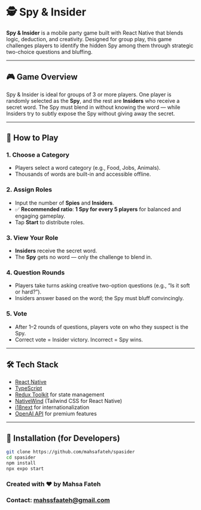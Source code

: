 # 🕵️ Spy & Insider

**Spy & Insider** is a mobile party game built with React Native that blends logic, deduction, and creativity. Designed for group play, this game challenges players to identify the hidden Spy among them through strategic two-choice questions and bluffing.

---

## 🎮 Game Overview

Spy & Insider is ideal for groups of 3 or more players. One player is randomly selected as the **Spy**, and the rest are **Insiders** who receive a secret word. The Spy must blend in without knowing the word — while Insiders try to subtly expose the Spy without giving away the secret.

---
## 🧩 How to Play

### 1. **Choose a Category**
- Players select a word category (e.g., Food, Jobs, Animals).
- Thousands of words are built-in and accessible offline.

### 2. **Assign Roles**
- Input the number of **Spies** and **Insiders**.
- ✅ **Recommended ratio**: **1 Spy for every 5 players** for balanced and engaging gameplay.
- Tap **Start** to distribute roles.

### 3. **View Your Role**
- **Insiders** receive the secret word.
- The **Spy** gets no word — only the challenge to blend in.

### 4. **Question Rounds**
- Players take turns asking creative two-option questions (e.g., “Is it soft or hard?”).
- Insiders answer based on the word; the Spy must bluff convincingly.

### 5. **Vote**
- After 1–2 rounds of questions, players vote on who they suspect is the Spy.
- Correct vote = Insider victory. Incorrect = Spy wins.
---

## 🛠️ Tech Stack

- [React Native](https://reactnative.dev/)
- [TypeScript](https://www.typescriptlang.org/)
- [Redux Toolkit](https://redux-toolkit.js.org/) for state management
- [NativeWind](https://www.nativewind.dev/) (Tailwind CSS for React Native)
- [i18next](https://www.i18next.com/) for internationalization
- [OpenAI API](https://platform.openai.com/) for premium features

---


## 📱 Installation (for Developers)

```bash
git clone https://github.com/mahsafateh/spasider
cd spasider
npm install
npx expo start
```

### Created with ❤️ by Mahsa Fateh

### Contact: mahssfaateh@gmail.com
